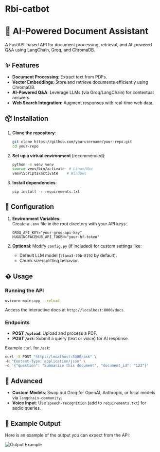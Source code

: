 # Rbi-catbot

# 🚀 AI-Powered Document Assistant  

A FastAPI-based API for document processing, retrieval, and AI-powered Q&A using LangChain, Groq, and ChromaDB.  

## ✨ Features  
- **Document Processing**: Extract text from PDFs.  
- **Vector Embeddings**: Store and retrieve documents efficiently using ChromaDB.  
- **AI-Powered Q&A**: Leverage LLMs (via Groq/LangChain) for contextual answers.  
- **Web Search Integration**: Augment responses with real-time web data.  

## 📦 Installation  

1. **Clone the repository**:  
   ```bash
   git clone https://github.com/yourusername/your-repo.git
   cd your-repo
   ```

2. **Set up a virtual environment** (recommended):  
   ```bash
   python -m venv venv
   source venv/bin/activate  # Linux/Mac
   venv\Scripts\activate    # Windows
   ```

3. **Install dependencies**:  
   ```bash
   pip install -r requirements.txt
   ```

## 🔧 Configuration  

1. **Environment Variables**:  
   Create a `.env` file in the root directory with your API keys:  
   ```env
   GROQ_API_KEY="your-groq-api-key"
   HUGGINGFACEHUB_API_TOKEN="your-hf-token"
   ```

2. **Optional**: Modify `config.py` (if included) for custom settings like:  
   - Default LLM model (`llama3-70b-8192` by default).  
   - Chunk size/splitting behavior.  

## � Usage  

### Running the API  
```bash
uvicorn main:app --reload
```  
Access the interactive docs at `http://localhost:8000/docs`.  

### Endpoints  
- **POST `/upload`**: Upload and process a PDF.  
- **POST `/ask`**: Submit a query (text or voice) for AI response.  

Example `curl` for `/ask`:  
```bash
curl -X POST "http://localhost:8000/ask" \
-H "Content-Type: application/json" \
-d '{"question": "Summarize this document", "document_id": "123"}'
```

## 🌟 Advanced  
- **Custom Models**: Swap out Groq for OpenAI, Anthropic, or local models via `langchain-community`.  
- **Voice Input**: Use `speech-recognition` (add to `requirements.txt`) for audio queries.  

## 📸 Example Output

Here is an example of the output you can expect from the API:

![Output Example](images/output-example.png)
